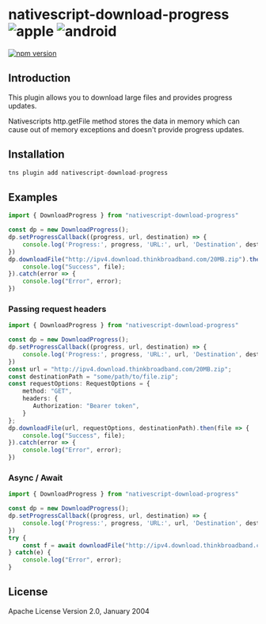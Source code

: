 # nativescript-download-progress ![apple](https://cdn3.iconfinder.com/data/icons/picons-social/57/16-apple-32.png) ![android](https://cdn4.iconfinder.com/data/icons/logos-3/228/android-32.png)

[![npm version](https://badge.fury.io/js/nativescript-download-progress.svg)](http://badge.fury.io/js/nativescript-download-progress)

## Introduction

This plugin allows you to download large files and provides progress updates.

Nativescripts http.getFile method stores the data in memory which can cause out of memory exceptions and doesn't provide progress updates.

## Installation


```javascript
tns plugin add nativescript-download-progress
```

## Examples

```typescript
import { DownloadProgress } from "nativescript-download-progress"

const dp = new DownloadProgress();
dp.setProgressCallback((progress, url, destination) => {
    console.log('Progress:', progress, 'URL:', url, 'Destination', destination);
})
dp.downloadFile("http://ipv4.download.thinkbroadband.com/20MB.zip").then(file => {
    console.log("Success", file);
}).catch(error => {
    console.log("Error", error);
})
```

### Passing request headers

```typescript
import { DownloadProgress } from "nativescript-download-progress"

const dp = new DownloadProgress();
dp.setProgressCallback((progress, url, destination) => {
    console.log('Progress:', progress, 'URL:', url, 'Destination', destination);
})
const url = "http://ipv4.download.thinkbroadband.com/20MB.zip";
const destinationPath = "some/path/to/file.zip";
const requestOptions: RequestOptions = {
    method: "GET",
    headers: {
       Authorization: "Bearer token",
    }
};
dp.downloadFile(url, requestOptions, destinationPath).then(file => {
    console.log("Success", file);
}).catch(error => {
    console.log("Error", error);
})
```

### Async / Await

```typescript
import { DownloadProgress } from "nativescript-download-progress"

const dp = new DownloadProgress();
dp.setProgressCallback((progress, url, destination) => {
    console.log('Progress:', progress, 'URL:', url, 'Destination', destination);
})
try {
    const f = await downloadFile("http://ipv4.download.thinkbroadband.com/20MB.zip");
} catch(e) {
    console.log("Error", error);
}
```

## License

Apache License Version 2.0, January 2004
